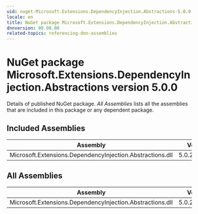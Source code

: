 ```yaml
---
uid: nuget-Microsoft.Extensions.DependencyInjection.Abstractions-5.0.0
locale: en
title: NuGet package Microsoft.Extensions.DependencyInjection.Abstractions version 5.0.0
dnnversion: 09.08.00
related-topics: referencing-dnn-assemblies
---
```


# NuGet package Microsoft.Extensions.DependencyInjection.Abstractions version 5.0.0
Details of published NuGet package.
*All Assemblies* lists all the assemblies that are included in this package or any dependent package.

## Included Assemblies

|Assembly|Version|
|---|---|
|Microsoft.Extensions.DependencyInjection.Abstractions.dll|5.0.20.51904|

## All Assemblies

|Assembly|Version|
|---|---|
|Microsoft.Extensions.DependencyInjection.Abstractions.dll|5.0.20.51904|

